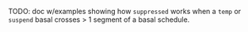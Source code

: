 TODO: doc w/examples showing how `suppressed` works when a `temp` or `suspend` basal crosses > 1 segment of a basal schedule.